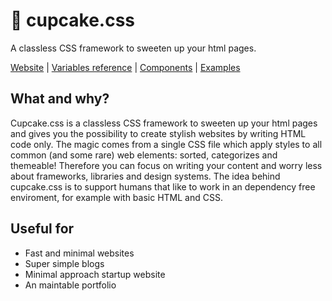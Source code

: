 # 🧁 cupcake.css

A classless CSS framework to sweeten up your html pages.

[Website](linkurl) | [Variables reference](linkurl) | [Components](linkurl) | [Examples](linkurl)

## What and why?

Cupcake.css is a classless CSS framework to sweeten up your html pages and gives you the possibility to create stylish websites by writing HTML code only. The magic comes from a single CSS file which apply styles to all common (and some rare) web elements: sorted, categorizes and themeable! Therefore you can focus on writing your content and worry less about frameworks, libraries and design systems. The idea behind cupcake.css is to support humans that like to work in an dependency free enviroment, for example with basic HTML and CSS.

## Useful for

- Fast and minimal websites
- Super simple blogs
- Minimal approach startup website
- An maintable portfolio


